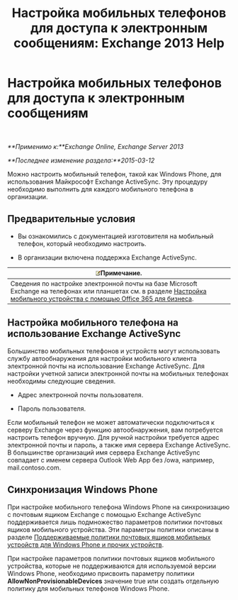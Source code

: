 ﻿---
title: 'Настройка мобильных телефонов для доступа к электронным сообщениям: Exchange 2013 Help'
TOCTitle: Настройка мобильных телефонов для доступа к электронным сообщениям
ms:assetid: 8d6e2cea-265a-43d9-a074-076f35658436
ms:mtpsurl: https://technet.microsoft.com/ru-ru/library/Bb123704(v=EXCHG.150)
ms:contentKeyID: 52059156
ms.date: 04/30/2018
mtps_version: v=EXCHG.150
ms.translationtype: HT
---

# Настройка мобильных телефонов для доступа к электронным сообщениям

 

_**Применимо к:**Exchange Online, Exchange Server 2013_

_**Последнее изменение раздела:**2015-03-12_

Можно настроить мобильный телефон, такой как Windows Phone, для использования Майкрософт Exchange ActiveSync. Эту процедуру необходимо выполнить для каждого мобильного телефона в организации.

## Предварительные условия

  - Вы ознакомились с документацией изготовителя на мобильный телефон, который необходимо настроить.

  - В организации включена поддержка Exchange ActiveSync.

<table>
<thead>
<tr class="header">
<th><img src="images/JJ126620.note(EXCHG.150).gif" title="Примечание" alt="Примечание" />Примечание.</th>
</tr>
</thead>
<tbody>
<tr class="odd">
<td>Сведения по настройке электронной почты на базе Microsoft Exchange на телефонах или планшетах см. в разделе <a href="https://support.office.com/ru-ru/article/set-up-a-mobile-device-using-office-365-for-business-7dabb6cb-0046-40b6-81fe-767e0b1f014f">Настройка мобильного устройства с помощью Office 365 для бизнеса</a>.</td>
</tr>
</tbody>
</table>


## Настройка мобильного телефона на использование Exchange ActiveSync

Большинство мобильных телефонов и устройств могут использовать службу автообнаружения для настройки мобильного клиента электронной почты на использование Exchange ActiveSync. Для настройки учетной записи электронной почты на мобильных телефонах необходимы следующие сведения.

  - Адрес электронной почты пользователя.

  - Пароль пользователя.

Если мобильный телефон не может автоматически подключиться к серверу Exchange через функцию автообнаружения, вам потребуется настроить телефон вручную. Для ручной настройки требуется адрес электронной почты и пароль, а также имя сервера Exchange ActiveSync. В большинстве организаций имя сервера Exchange ActiveSync совпадает с именем сервера Outlook Web App без /owa, например, mail.contoso.com.

## Синхронизация Windows Phone

При настройке мобильного телефона Windows Phone на синхронизацию с почтовым ящиком Exchange с помощью Exchange ActiveSync поддерживается лишь подмножество параметров политики почтовых ящиков мобильного устройства. Эти параметры политики описаны в разделе [Поддерживаемые политики почтовых ящиков мобильных устройств для Windows Phone и прочих устройств](supported-mobile-device-mailbox-policies-for-windows-phones-and-devices-exchange-2013-help.md).

При настройке параметров политики почтовых ящиков мобильного устройства, которые не поддерживаются для используемой версии Windows Phone, необходимо присвоить параметру политики **AllowNonProvisionableDevices** значение true или создать отдельную политику для мобильных телефонов Windows Phone.

